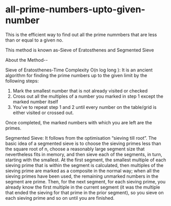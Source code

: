 # all-prime-numbers-upto-given-number
This is the efficient way to find out all the prime nummbers that are less than or equal to a given no.

This method is known as-Sieve of Eratosthenes and Segmented Sieve

About the Method--

Sieve of Eratosthenes-Time Complexity O(n log long ): It is an ancient algorithm for finding the prime numbers up to the given limit by the following steps:

  1.  Mark the smallest number that is not already visited or checked
  2.  Cross out all the multiples of a number you marked in step 1 except the marked number itself
  3.  You’ve to repeat step 1 and 2 until every number on the table/grid is either visited or crossed out.

Once completed, the marked numbers with which you are left are the primes.


Segmented Sieve: It follows from the optimisation “sieving till root”. The basic idea of a segmented sieve is to choose the sieving primes less 
than the square root of n, choose a reasonably large segment size that nevertheless fits in memory, and then sieve each of the segments, in turn, 
starting with the smallest. At the first segment, the smallest multiple of each sieving prime that is within the segment is calculated, then multiples 
of the sieving prime are marked as a composite in the normal way; when all the sieving primes have been used, the remaining unmarked numbers in the 
segment are prime. Then, for the next segment, for each sieving prime, you already know the first multiple in the current segment (it was the multiple 
that ended the sieving for that prime in the prior segment), so you sieve on each sieving prime and so on until you are finished.
